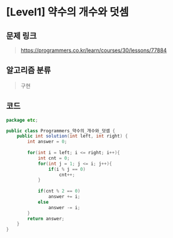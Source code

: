 # [Level1] 약수의 개수와 덧셈
## 문제 링크
> https://programmers.co.kr/learn/courses/30/lessons/77884
## 알고리즘 분류
> 구현

## 코드
```java
package etc;

public class Programmers_약수의_개수와_덧셈 {
	public int solution(int left, int right) {
        int answer = 0;
        
        for(int i = left; i <= right; i++){
            int cnt = 0;
            for(int j = 1; j <= i; j++){
                if(i % j == 0)
                    cnt++;
            }
            
            if(cnt % 2 == 0)
                answer += i;
            else
                answer -= i;
        }
        return answer;
    }
}
```

